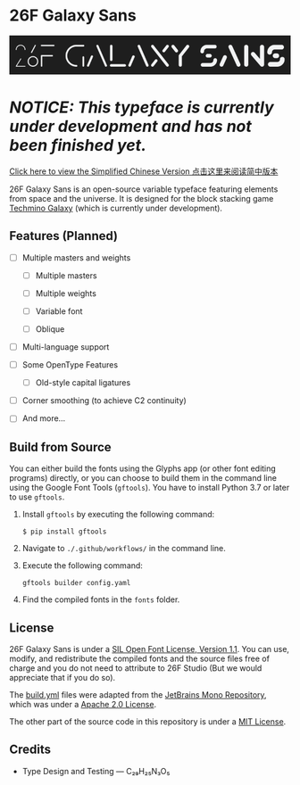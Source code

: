 # 26F Galaxy Sans

![Text “26F Galaxy Sans” in 26F Galaxy Sans displaying a variety of font weights.](./Media/Title.png)

# ***NOTICE: This typeface is currently under development and has not been finished yet.***

[Click here to view the Simplified Chinese Version 点击这里来阅读简中版本](README_SC.md)

26F Galaxy Sans is an open-source variable typeface featuring elements from space and the universe. It is designed for the block stacking game [Techmino Galaxy](https://github.com/26F-Studio/Techmino_Galaxy) (which is currently under development).

## Features (Planned)

- [ ] Multiple masters and weights
  
  - [ ] Multiple masters
  
  - [ ] Multiple weights
  
  - [ ] Variable font
  
  - [ ] Oblique

- [ ] Multi-language support

- [ ] Some OpenType Features
  
  - [ ] Old-style capital ligatures

- [ ] Corner smoothing (to achieve C2 continuity)

- [ ] And more…

## Build from Source

You can either build the fonts using the Glyphs app (or other font editing programs) directly, or you can choose to build them in the command line using the Google Font Tools (`gftools`). You have to install Python 3.7 or later to use `gftools`.

1. Install `gftools` by executing the following command:
   
   ```
   $ pip install gftools
   ```

2. Navigate to `./.github/workflows/` in the command line.

3. Execute the following command:
   
   ```
   gftools builder config.yaml
   ```

4. Find the compiled fonts in the `fonts` folder.

## License

26F Galaxy Sans is under a [SIL Open Font License, Version 1.1](https://github.com/26F-Studio/26F-Sans/blob/main/OFL.txt). You can use, modify, and redistribute the compiled fonts and the source files free of charge and you do not need to attribute to 26F Studio (But we would appreciate that if you do so).

The [build.yml](https://github.com/26F-Studio/26F-Sans/blob/main/.github/workflows/build.yml) files were adapted from the [JetBrains Mono Repository](https://github.com/JetBrains/JetBrainsMono/blob/master/.github/workflows/build-fonts.yml), which was under a [Apache 2.0 License](https://www.apache.org/licenses/LICENSE-2.0).

The other part of the source code in this repository is under a [MIT License](https://github.com/26F-Studio/26F-Sans/blob/main/MIT.txt). 

## Credits

* Type Design and Testing — C₂₉H₂₅N₃O₅
